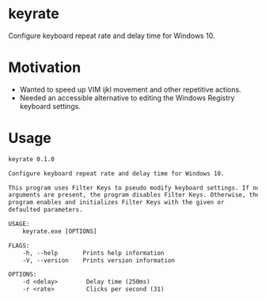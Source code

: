 # keyrate

Configure keyboard repeat rate and delay time for Windows 10.

# Motivation

- Wanted to speed up VIM ijkl movement and other repetitive actions.
- Needed an accessible alternative to editing the Windows Registry keyboard
  settings.

# Usage

```txt
keyrate 0.1.0

Configure keyboard repeat rate and delay time for Windows 10.

This program uses Filter Keys to pseudo modify keyboard settings. If no
arguments are present, the program disables Filter Keys. Otherwise, the
program enables and initializes Filter Keys with the given or
defaulted parameters.

USAGE:
    keyrate.exe [OPTIONS]

FLAGS:
    -h, --help       Prints help information
    -V, --version    Prints version information

OPTIONS:
    -d <delay>        Delay time (250ms)
    -r <rate>         Clicks per second (31)
```

